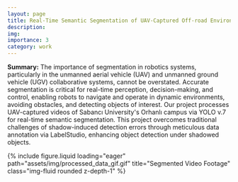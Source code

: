 ```yaml
---
layout: page
title: Real-Time Semantic Segmentation of UAV-Captured Off-road Environments
description: 
img: 
importance: 3
category: work
---
```


**Summary:** The importance of segmentation in robotics systems, particularly in the unmanned aerial vehicle (UAV) and unmanned ground vehicle (UGV) collaborative systems, cannot be overstated. Accurate segmentation is critical for real-time perception, decision-making, and control, enabling robots to navigate and operate in dynamic environments, avoiding obstacles, and detecting objects of interest. Our project processes UAV-captured videos of Sabancı University's Orhanlı campus via YOLO v.7 for real-time semantic segmentation. This project overcomes traditional challenges of shadow-induced detection errors through meticulous data annotation via LabelStudio, enhancing object detection under shadowed objects.

{% include figure.liquid loading="eager" path="assets/img/processed_data_gif.gif" title="Segmented Video Footage" class="img-fluid rounded z-depth-1" %} 
